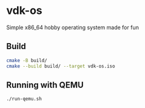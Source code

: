 # vdk-os
Simple x86_64 hobby operating system made for fun
## Build
```bash
cmake -B build/
cmake --build build/ --target vdk-os.iso
```
## Running with QEMU
```bash
./run-qemu.sh 
```